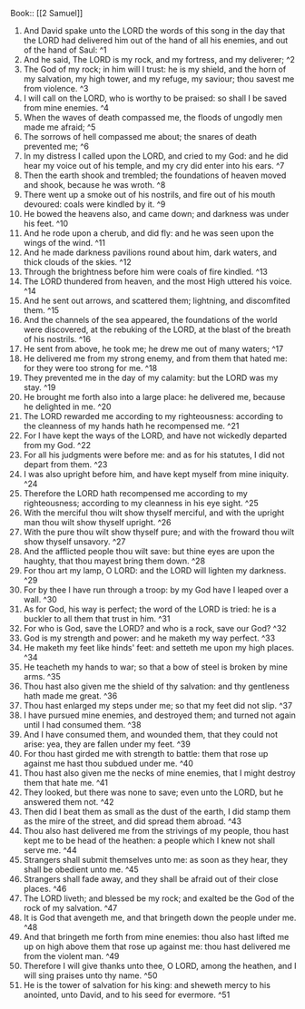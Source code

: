  Book:: [[2 Samuel]]
 1. And David spake unto the LORD the words of this song in the day that the LORD had delivered him out of the hand of all his enemies, and out of the hand of Saul: ^1
 2. And he said, The LORD is my rock, and my fortress, and my deliverer; ^2
 3. The God of my rock; in him will I trust: he is my shield, and the horn of my salvation, my high tower, and my refuge, my saviour; thou savest me from violence. ^3
 4. I will call on the LORD, who is worthy to be praised: so shall I be saved from mine enemies. ^4
 5. When the waves of death compassed me, the floods of ungodly men made me afraid; ^5
 6. The sorrows of hell compassed me about; the snares of death prevented me; ^6
 7. In my distress I called upon the LORD, and cried to my God: and he did hear my voice out of his temple, and my cry did enter into his ears. ^7
 8. Then the earth shook and trembled; the foundations of heaven moved and shook, because he was wroth. ^8
 9. There went up a smoke out of his nostrils, and fire out of his mouth devoured: coals were kindled by it. ^9
 10. He bowed the heavens also, and came down; and darkness was under his feet. ^10
 11. And he rode upon a cherub, and did fly: and he was seen upon the wings of the wind. ^11
 12. And he made darkness pavilions round about him, dark waters, and thick clouds of the skies. ^12
 13. Through the brightness before him were coals of fire kindled. ^13
 14. The LORD thundered from heaven, and the most High uttered his voice. ^14
 15. And he sent out arrows, and scattered them; lightning, and discomfited them. ^15
 16. And the channels of the sea appeared, the foundations of the world were discovered, at the rebuking of the LORD, at the blast of the breath of his nostrils. ^16
 17. He sent from above, he took me; he drew me out of many waters; ^17
 18. He delivered me from my strong enemy, and from them that hated me: for they were too strong for me. ^18
 19. They prevented me in the day of my calamity: but the LORD was my stay. ^19
 20. He brought me forth also into a large place: he delivered me, because he delighted in me. ^20
 21. The LORD rewarded me according to my righteousness: according to the cleanness of my hands hath he recompensed me. ^21
 22. For I have kept the ways of the LORD, and have not wickedly departed from my God. ^22
 23. For all his judgments were before me: and as for his statutes, I did not depart from them. ^23
 24. I was also upright before him, and have kept myself from mine iniquity. ^24
 25. Therefore the LORD hath recompensed me according to my righteousness; according to my cleanness in his eye sight. ^25
 26. With the merciful thou wilt show thyself merciful, and with the upright man thou wilt show thyself upright. ^26
 27. With the pure thou wilt show thyself pure; and with the froward thou wilt show thyself unsavory. ^27
 28. And the afflicted people thou wilt save: but thine eyes are upon the haughty, that thou mayest bring them down. ^28
 29. For thou art my lamp, O LORD: and the LORD will lighten my darkness. ^29
 30. For by thee I have run through a troop: by my God have I leaped over a wall. ^30
 31. As for God, his way is perfect; the word of the LORD is tried: he is a buckler to all them that trust in him. ^31
 32. For who is God, save the LORD? and who is a rock, save our God? ^32
 33. God is my strength and power: and he maketh my way perfect. ^33
 34. He maketh my feet like hinds' feet: and setteth me upon my high places. ^34
 35. He teacheth my hands to war; so that a bow of steel is broken by mine arms. ^35
 36. Thou hast also given me the shield of thy salvation: and thy gentleness hath made me great. ^36
 37. Thou hast enlarged my steps under me; so that my feet did not slip. ^37
 38. I have pursued mine enemies, and destroyed them; and turned not again until I had consumed them. ^38
 39. And I have consumed them, and wounded them, that they could not arise: yea, they are fallen under my feet. ^39
 40. For thou hast girded me with strength to battle: them that rose up against me hast thou subdued under me. ^40
 41. Thou hast also given me the necks of mine enemies, that I might destroy them that hate me. ^41
 42. They looked, but there was none to save; even unto the LORD, but he answered them not. ^42
 43. Then did I beat them as small as the dust of the earth, I did stamp them as the mire of the street, and did spread them abroad. ^43
 44. Thou also hast delivered me from the strivings of my people, thou hast kept me to be head of the heathen: a people which I knew not shall serve me. ^44
 45. Strangers shall submit themselves unto me: as soon as they hear, they shall be obedient unto me. ^45
 46. Strangers shall fade away, and they shall be afraid out of their close places. ^46
 47. The LORD liveth; and blessed be my rock; and exalted be the God of the rock of my salvation. ^47
 48. It is God that avengeth me, and that bringeth down the people under me. ^48
 49. And that bringeth me forth from mine enemies: thou also hast lifted me up on high above them that rose up against me: thou hast delivered me from the violent man. ^49
 50. Therefore I will give thanks unto thee, O LORD, among the heathen, and I will sing praises unto thy name. ^50
 51. He is the tower of salvation for his king: and sheweth mercy to his anointed, unto David, and to his seed for evermore. ^51
